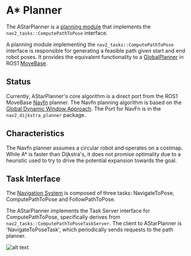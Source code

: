 # A* Planner

The AStarPlanner is a [planning module](../doc/requirements/requirements.md) that implements the `nav2_tasks::ComputePathToPose` interface.

A planning module implementing the `nav2_tasks::ComputePathToPose` interface is responsible for generating a feasible path given start and end robot poses. It provides the equivalent functionality to a [GlobalPlanner](http://wiki.ros.org/nav_core#BaseGlobalPlanner) in ROS1 [MoveBase](http://wiki.ros.org/move_base).

## Status
Currently, AStarPlanner's core algorithm is a direct port from the ROS1 MoveBase [Navfn](http://wiki.ros.org/navfn) planner. The Navfn planning algorithm is based on the [Global Dynamic Window Approach](https://cs.stanford.edu/group/manips/publications/pdfs/Brock_1999_ICRA.pdf). The Port for NavFn is in the `nav2_dijkstra_planner` package.

## Characteristics

The Navfn planner assumes a circular robot and operates on a costmap. While A* is faster than Dijkstra's, it does not promise optimality due to a heuristic used to try to drive the potential expansion towards the goal.

## Task Interface

The [Navigation System]((../doc/requirements/requirements.md)) is composed of three tasks: NavigateToPose, ComputePathToPose and FollowPathToPose.

The AStarPlanner implements the Task Server interface for ComputePathToPose, specifically derives from `nav2_tasks::ComputePathToPoseTaskServer`. The client to AStarPlanner is 'NavigateToPoseTask', which periodically sends requests to the path planner.

![alt text](../doc/design/NavigationSystemTasks.png "Navigation Tasks")
